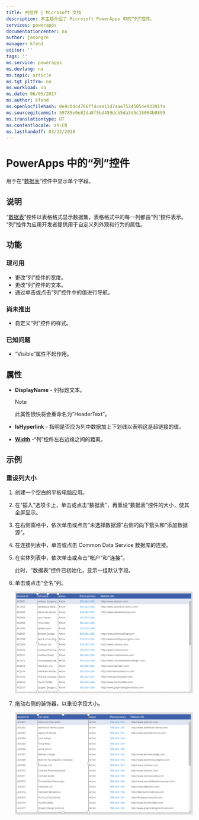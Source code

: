 ```yaml
---
title: 列控件 | Microsoft 文档
description: 本主题介绍了 Microsoft PowerApps 中的“列”控件。
services: powerapps
documentationcenter: na
author: jasongre
manager: kfend
editor: ''
tags: ''
ms.service: powerapps
ms.devlang: na
ms.topic: article
ms.tgt_pltfrm: na
ms.workload: na
ms.date: 06/05/2017
ms.author: kfend
ms.openlocfilehash: 0e9c04c4786ff4cee11d7aae75245054e93391fa
ms.sourcegitcommit: 59785e9e82da8f5bd459dcb5da3d5c18064b0899
ms.translationtype: HT
ms.contentlocale: zh-CN
ms.lasthandoff: 03/22/2018
---
```

# <a name="column-control-in-powerapps"></a>PowerApps 中的“列”控件
用于在“[数据表](control-data-table.md)”控件中显示单个字段。

## <a name="description"></a>说明
“[数据表](control-data-table.md)”控件以表格格式显示数据集，表格格式中的每一列都由“列”控件表示。 “列”控件为应用开发者提供用于自定义列外观和行为的属性。

## <a name="capabilities"></a>功能
### <a name="now-available"></a>现可用
* 更改“列”控件的宽度。
* 更改“列”控件的文本。
* 通过单击或点击“列”控件中的值进行导航。

### <a name="not-yet-available"></a>尚未推出
* 自定义“列”控件的样式。

### <a name="known-issues"></a>已知问题
* “Visible”属性不起作用。

## <a name="properties"></a>属性
* **DisplayName** - 列标题文本。
  
  > [!NOTE]
  > 此属性很快将会重命名为“HeaderText”。
  > 
  > 
* **IsHyperlink** - 指明是否应为列中数据加上下划线以表明这是超链接的值。
* [**Width**](properties-size-location.md) -“列”控件左右边缘之间的距离。

## <a name="examples"></a>示例
### <a name="resize-a-column"></a>重设列大小
1. 创建一个空白的平板电脑应用。
2. 在“插入”选项卡上，单击或点击“数据表”，再重设“数据表”控件的大小，使其全屏显示。
3. 在右侧窗格中，依次单击或点击“未选择数据源”右侧的向下箭头和“添加数据源”。
4. 在连接列表中，单击或点击 Common Data Service 数据库的连接。
5. 在实体列表中，依次单击或点击“帐户”和“连接”。
   
    此时，“数据表”控件已初始化，显示一组默认字段。
6. 单击或点击“全名”列。
   
    ![已选择“列”控件](./media/control-column/pre-resize-column.png)
7. 拖动右侧的装饰器，以重设字段大小。
   
    ![重设大小后的“列”控件](./media/control-column/post-resize-column.png)

